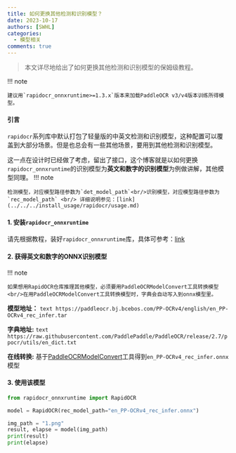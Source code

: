 ```yaml
---
title: 如何更换其他检测和识别模型？
date: 2023-10-17
authors: [SWHL]
categories:
  - 模型相关
comments: true
---
```



> 本文详尽地给出了如何更换其他检测和识别模型的保姆级教程。

<!-- more -->

!!! note

    建议用`rapidocr_onnxruntime>=1.3.x`版本来加载PaddleOCR v3/v4版本训练所得模型。

#### 引言

`rapidocr`系列库中默认打包了轻量版的中英文检测和识别模型，这种配置可以覆盖到大部分场景。但是也总会有一些其他场景，要用到其他检测和识别模型。

这一点在设计时已经做了考虑，留出了接口，这个博客就是以如何更换`rapidocr_onnxruntime`的识别模型为**英文和数字的识别模型**为例做讲解，其他模型同理。
!!! note

    检测模型，对应模型路径参数为`det_model_path`<br/>识别模型，对应模型路径参数为`rec_model_path` <br/> 详细说明参见：[link](../../../install_usage/rapidocr/usage.md)

#### 1. 安装`rapidocr_onnxruntime`

请先根据教程，装好`rapidocr_onnxruntime`库，具体可参考：[link](../../../install_usage/rapidocr/install.md)

#### 2. 获得英文和数字的ONNX识别模型

!!! note

    如果想用RapidOCR仓库推理其他模型，必须要用PaddleOCRModelConvert工具转换模型 <br/>在用PaddleOCRModelConvert工具转换模型时，字典会自动写入到onnx模型里。

**模型地址：**
    ```text
    https://paddleocr.bj.bcebos.com/PP-OCRv4/english/en_PP-OCRv4_rec_infer.tar
    ```

**字典地址:**
    ```text
    https://raw.githubusercontent.com/PaddlePaddle/PaddleOCR/release/2.7/ppocr/utils/en_dict.txt
    ```

**在线转换:** 基于[PaddleOCRModelConvert](https://huggingface.co/spaces/SWHL/PaddleOCRModelConverter)工具得到`en_PP-OCRv4_rec_infer.onnx`模型

#### 3. 使用该模型

```python linenums="1"
from rapidocr_onnxruntime import RapidOCR

model = RapidOCR(rec_model_path="en_PP-OCRv4_rec_infer.onnx")

img_path = "1.png"
result, elapse = model(img_path)
print(result)
print(elapse)
```
